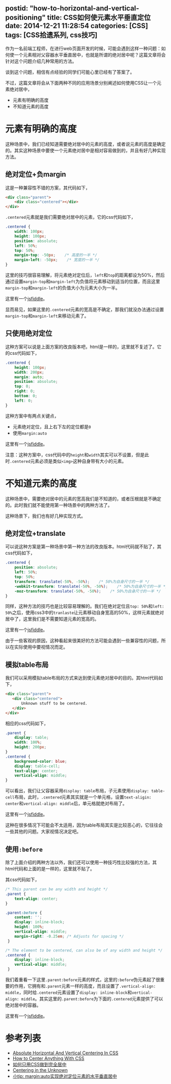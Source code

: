 postid: "how-to-horizontal-and-vertical-positioning"
title: CSS如何使元素水平垂直定位
date: 2014-12-21 11:28:54
categories: [CSS]
tags: [CSS拾遗系列, css技巧]
---

作为一名前端工程师，在进行web页面开发的时候，可能会遇到这样一种问题：如何使一个元素相对父容器水平垂直居中，也就是所谓的绝对居中呢？这篇文章将会针对这个问题介绍几种常用的方法。

谈到这个问题，相信有点经验的同学们可能心里已经有了答案了。

不过，这篇文章将会从下面两种不同的应用场景分别阐述如何使用CSS让一个元素绝对居中，

- 元素有明确的高度
- 不知道元素的高度

# 元素有明确的高度

这种场景中，我们已经知道需要绝对居中的元素的高度，或者说元素的高度是确定的。其实这种场景中要使一个元素绝对居中是相对容易做到的，并且有好几种实现方法。

## 绝对定位+负margin

这是一种兼容性不错的方案，其代码如下，

```html
<div class="parent">
    <div class="centered"></div>
</div>
```

`.centered`元素就是我们需要绝对居中的元素，它的css代码如下，

```css
.centered {
    width: 100px;
    height: 100px;
    position: absolute;
    left: 50%;
    top: 50%;
    margin-top: -50px;    /* 高度的一半 */
    margin-left: -50px;    /* 宽度的一半 */
}
```

这里的技巧很容易理解，将元素绝对定位后，`left`和`top`的距离都设为50%，然后通过设置`margin-top`和`margin-left`为负值将元素移动到适当的位置，而且这里`margin-top`和`margin-left`的负值大小为元素大小为一半。

这里有一个[jsfiddle](http://jsfiddle.net/gejiawen/6hgj04bq/1/)。

显而易见，如果这里的`.centered`元素的宽高是不确定，那我们就没办法通过设置`margin-top`和`margin-left`来移动元素了。

## 只使用绝对定位

这种方案可以说是上面方案的改良版本吧，html是一样的，这里就不复述了。它的css代码如下，

```css
.centered {
    height: 100px;
    width: 200px;
    margin: auto;
    position: absolute;
    top: 0;
    right: 0;
    bottom: 0;
    left: 0;
}
```

这种方案中有两点关键点，

- 元素绝对定位，且上右下左的定位都是`0`
- 使用`margin:auto`

这里有一个[jsfiddle](http://jsfiddle.net/gejiawen/c8ypxtcg/1/)。

注意：这种方案中，css代码中的`height`和`width`其实可以不设置，但是此时`.centered`元素必须是类似`<img>`这种自身带有大小的元素。

# 不知道元素的高度

这种场景中，需要绝对居中的元素的宽高我们是不知道的，或者压根就是不确定的。此时我们就不能使用第一种场景中的两种方法了。

这种场景下，我们也有好几种实现方式。

## 绝对定位+translate

可以说这种方案是第一种场景中第一种方法的改良版本。html代码就不贴了，其css代码如下，

```css
.centered {
    position: absolute;
    left: 50%;
    top: 50%;
    transform: translate(-50%, -50%);    /* 50%为自身尺寸的一半 */
    -webkit-transform: translate(-50%, -50%);    /* 50%为自身尺寸的一半 */
    -moz-transform: translate(-50%, -50%);    /* 50%为自身尺寸的一半 */
}
```

同样，这种方法的技巧也是比较容易理解的。我们在绝对定位且`top: 50%`和`left: 50%`之后，使用css3中的`tranlaste`让元素移动自身宽高的50%，这样元素就绝对居中了，这里我们是不需要知道元素的宽高的。

这里有一个[jsfiddle](http://jsfiddle.net/gejiawen/f16nbas4/)。

由于一些客观的原因，这种看起来很美好的方法可能会遇到一些兼容性的问题，所以在实际使用中要视情况而定。

## 模拟table布局

我们可以采用模拟table布局的方式来达到使元素绝对居中的目的。其html代码如下，

```html
<div class="parent">
   <div class="centered">
       Unknown stuff to be centered.
   </div>
</div>
```

相应的css代码如下，

```css
.parent {
    display: table;
    width: 100%;
    height: 200px;
}
.centered {
    background-color: blue;
    display: table-cell;
    text-align: center;
    vertical-align: middle;
}
```

可以看出，我们让父容器采用`display: table`布局，子元素使用`display: table-cell`布局，此时，`.centered`元素其实就是一个单元格，设置`text-aligin: center`和`vertical-align: middle`后，单元格就绝对布局了。

这里有一个[jsfiddle](http://jsfiddle.net/gejiawen/f3f7xtxv/1/)。

这种在很多情况下可能会不太适用，因为table布局其实是比较恶心的，它往往会一些其他的问题。大家视情况决定吧。

## 使用`:before`

除了上面介绍的两种方法以外，我们还可以使用一种技巧性比较强的方法，其html代码和上面的是一样的，这里就不贴了。

其css代码如下，

```css
/* This parent can be any width and height */
.parent {
    text-align: center;
}

.parent:before {
    content: '';
    display: inline-block;
    height: 100%;
    vertical-align: middle;
    margin-right: -0.25em; /* Adjusts for spacing */
 }

/* The element to be centered, can also be of any width and height */
.centered {
    display: inline-block;
    vertical-align: middle;
 }
```

我们着重看一下这里`.parent:before`元素的样式，这里的`:before`伪元素起了很重要的作用，它拥有和`.parent`元素一样的高度，而且设置了`.vertical-align: middle`，同时给`.centered`元素设置了`display: inline-block`和`vertical-align: middle`。其实这里的`.parent:before`为下面的`.centered`元素提供了可以绝对居中的容器。

这里有一个[jsfiddle](http://jsfiddle.net/gejiawen/8su978hm/1/)。



# 参考列表

- [Absolute Horizontal And Vertical Centering In CSS](http://www.smashingmagazine.com/2013/08/09/absolute-horizontal-vertical-centering-css/)
- [How to Center Anything With CSS](http://designshack.net/articles/css/how-to-center-anything-with-css)
- [如何只用CSS做到完全居中](http://blog.jobbole.com/46574/)
- [Centering in the Unknown](http://css-tricks.com/centering-in-the-unknown/)
- [小tip: margin:auto实现绝对定位元素的水平垂直居中](http://www.zhangxinxu.com/wordpress/2013/11/margin-auto-absolute-%E7%BB%9D%E5%AF%B9%E5%AE%9A%E4%BD%8D-%E6%B0%B4%E5%B9%B3%E5%9E%82%E7%9B%B4%E5%B1%85%E4%B8%AD/)

